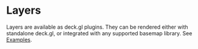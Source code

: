 # Layers

Layers are available as deck.gl plugins. They can be rendered either with standalone deck.gl, or integrated with any supported basemap library. See [Examples](https://weather.kamzek.com/examples.html).

